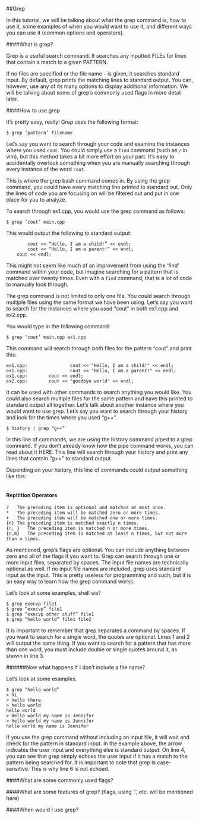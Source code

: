 ##Grep

In this tutorial, we will be talking about what the grep command is, how to use it, some examples of when you would want to use it, and different ways you can use it (common options and operators).

####What is grep?

Grep is a useful search command. 
It searches any inputted FILEs for lines that contain a match to a given PATTERN.

If no files are specified or the file name `-` is given, it searches standard input.
By default, grep prints the matching lines to standard output.
You can, however, use any of its many options to display additional information.
We will be talking about some of grep’s commonly used flags in more detail later.

####How to use grep

It’s pretty easy, really! Grep uses the following format:

```
$ grep ‘pattern’ filename
```

Let’s say you want to search through your code and examine the instances where you used `cout`.
You could simply use a `find` command (such as `/` in vim), but this method takes a bit more effort on your part.
It’s easy to accidentally overlook something when you are manually searching through every instance of the word `cout`.
  
This is where the grep bash command comes in.
By using the grep command, you could have every matching line printed to standard out.
Only the lines of code you are focusing on will be filtered out and put in one place for you to analyze.

To search through ex1.cpp, you would use the grep command as follows:

```
$ grep ‘cout’ main.cpp
```

This would output the following to standard output:

```
		cout << “Hello, I am a child!” << endl;
		cout << “Hello, I am a parent!” << endl;
	cout << endl;
```

This might not seem like much of an improvement from using the ‘find’ command within your code, but imagine searching for a pattern that is matched over twenty times.
Even with a `find` command, that is a lot of code to manually look through. 

The grep command is not limited to only one file.
You could search through multiple files using the same format we have been using.
Let’s say you want to search for the instances where you used “cout” in both ex1.cpp and ex2.cpp.

You would type in the following command:

``` 
$ grep ‘cout’ main.cpp ex1.cpp
```

This command will search through both files for the pattern “cout” and print this:

```
ex1.cpp:                cout << "Hello, I am a child!" << endl;
ex1.cpp:                cout << "Hello, I am a parent!" << endl;
ex1.cpp:        cout << endl;
ex2.cpp:        cout << "goodbye world" << endl;
```




It can be used with other commands to search anything you would like. 
You could also search multiple files for the same pattern and have this printed to standard output all together.
Let’s talk about another instance where you would want to use grep.
Let’s say you want to search through your history and look for the times where you used “g++”.

```
$ history | grep “g++”
``` 

In this line of commands, we are using the history command piped to a grep command. 
If you don’t already know how the pipe command works, you can read about it HERE.
This line will search through your history and print any lines that contain “g++” to standard output. 

Depending on your history, this line of commands could output something like this:

```
```

#### Repitition Operators

	?	The preceding item is optional and matched at most once.
	* 	The preceding item will be matched zero or more times.
	+	The preceding item will be matched one or more times.
	{n}	The preceding item is matched exactly n times.
	{n, }	The preceding item is matched n or more times.
	{n,m}	The preceding item is matched at least n times, but not more than m times.

As mentioned, grep’s flags are optional. 
You can include anything between zero and all of the flags if you want to.
Grep can search through one or more input files, separated by spaces. 
The input file names are technically optional as well. 
If no input file names are included, grep uses standard input as the input. 
This is pretty useless for programming and such, but it is an easy way to learn how the grep command works.

Let’s look at some examples, shall we?

```
$ grep execvp file1
$ grep “execvp” file1
$ grep “execvp other stuff” file1
$ grep “hello world” file1 file2
```

It is important to remember that grep separates a command by spaces. 
If you want to search for a single word, the quotes are optional. 
Lines 1 and 2 will output the same thing. 
If you want to search for a pattern that has more than one word, you must include double or single quotes around it, as shown in line 3.

######Now what happens if I don’t include a file name?

Let’s look at some examples.

```
$ grep “hello world”
> hi
> hello there
> hello world
hello world
> Hello world my name is Jennifer
> hello world my name is Jennifer
hello world my name is Jennifer
```
If you use the grep command without including an input file, it will wait and check for the pattern in standard input. 
In the example above, the arrow indicates the user input and everything else is standard output. 
On line 4, you can see that grep simply echoes the user input if it has a match to the pattern being searched for. 
It is important to note that grep is case-sensitive. 
This is why line 6 is not echoed.

####What are some commonly used flags?

####What are some features of grep? (flags, using ‘.’, etc. will be mentioned here)

####When would I use grep?

